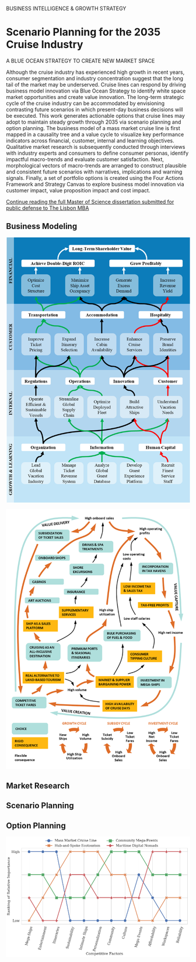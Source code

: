 BUSINESS INTELLIGENCE & GROWTH STRATEGY
# Scenario Planning for the 2035 Cruise Industry
A BLUE OCEAN STRATEGY TO CREATE NEW MARKET SPACE

Although the cruise industry has experienced high growth in recent years, consumer segmentation and industry concentration suggest that the long tail of the market may be underserved. Cruise lines can respond by driving business model innovation via Blue Ocean Strategy to identify white space market opportunities and create value innovation. The long-term strategic cycle of the cruise industry can be accommodated by envisioning contrasting future scenarios in which present-day business decisions will be executed. This work generates actionable options that cruise lines may adopt to maintain steady growth through 2035 via scenario planning and option planning. The business model of a mass market cruise line is first mapped in a causality tree and a value cycle to visualize key performance indicators across financial, customer, internal and learning objectives. Qualitative market research is subsequently conducted through interviews with industry experts and consumers to define consumer personas, identify impactful macro-trends and evaluate customer satisfaction. Next, morphological vectors of macro-trends are arranged to construct plausible and consistent future scenarios with narratives, implications and warning signals. Finally, a set of portfolio options is created using the Four Actions Framework and Strategy Canvas to explore business model innovation via customer impact, value proposition impact and cost impact.

[Continue reading the full Master of Science dissertation submitted for public defense to The Lisbon MBA](Adam_Dick_Master_Thesis_2019_The_Lisbon_MBA.pdf)

## Business Modeling
![Causality Tree](/img/Causality_Tree.png)

![Value Cycle](/img/Value_Cycle.png)

## Market Research

## Scenario Planning

## Option Planning
![Strategy Canvas](/img/Strategy_Canvas.png)